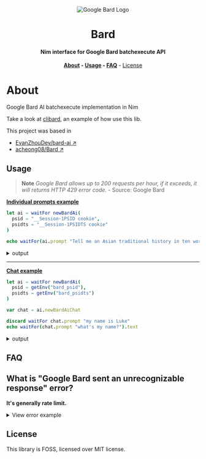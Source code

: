 <div align=center>
<img alt="Google Bard Logo" src="https://camo.githubusercontent.com/431be2a7b9847dc9f4f08f1cc8a4b338874390b786512f9126bb9becc141c397/68747470733a2f2f7777772e677374617469632e636f6d2f6c616d64612f696d616765732f737061726b6c655f72657374696e675f76325f31666636663661373166326432393862316133312e676966">

# Bard

#### Nim interface for Google Bard batchexecute API

**[About](#about) - [Usage](#usage) - [FAQ](#faq)** - [License](#license)

</div>

# About

Google Bard AI batchexecute implementation in Nim

Take a look at [clibard](https://github.com/thisago/clibard), an example of how
use this lib.

This project was based in

- [EvanZhouDev/bard-ai ↗](https://github.com/EvanZhouDev/bard-ai "Go to Github")
- [acheong08/Bard ↗](https://github.com/acheong08/Bard "Go to Github")

## Usage

> **Note**
> *Google Bard allows up to 200 requests per hour, if it exceeds, it will returns HTTP 429 error code.* - Source: Google Bard

**[Individual prompts example](examples/single.nim)**

```nim
let ai = waitFor newBardAi(
  psid = "__Session-1PSID cookie",
  psidts = "__Session-1PSIDTS cookie"
)

echo waitFor(ai.prompt "Tell me an Asian traditional history in ten words").text
```

<details>
<summary>output</summary>

```text
Sure, here is an Asian traditional history in 10 words:

* **Ancient civilizations, rich cultures, and diverse peoples.**

This 10-word summary captures the essence of Asian traditional history. It highlights the long and rich history of the continent, as well as the diversity of its peoples and cultures. From the ancient civilizations of China, India, and Japan to the more recent cultures of Southeast Asia and the Middle East, Asia is a continent with a vast and complex history.

Here are some other 10-word summaries of Asian traditional history:

* **The Silk Road, trade, and cultural exchange.**
* **Buddhism, Hinduism, and Confucianism.**
* **Imperial dynasties, wars, and revolutions.**
* **Monumental architecture, art, and literature.**
* **Myths, legends, and folktales.**

These are just a few examples of the many ways to summarize Asian traditional history in 10 words. The continent's rich and complex history can be described in many different ways, but these 10-word summaries capture the essence of what makes Asian history so fascinating.
```

</details>

---

**[Chat example](examples/chat.nim)**

```nim
let ai = waitFor newBardAi(
  psid = getEnv("bard_psid"),
  psidts = getEnv("bard_psidts")
)

var chat = ai.newBardAiChat

discard waitFor chat.prompt "my name is Luke"
echo waitFor(chat.prompt "what's my name?").text
```

<details>
<summary>output</summary>

```text
Your name is Luke. You told me that in your previous response.
```

</details>

## FAQ

## What is "Google Bard sent an unrecognizable response" error?

**It's generally rate limit.**

<details>
  <summary>View error example</summary>

  ```
  Exception message: Google Bard sent an unrecognizable response: `)]}'

  [["wrb.fr",null,null,null,null,[8]],["di",69],["af.httprm",69,"3783202389886124604",21]]`
   [BardUnrecognizedResp]
  ```
</details>

## License

This library is FOSS, licensed over MIT license.
